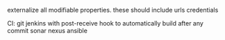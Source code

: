 externalize all modifiable properties. these should include
urls
credentials

CI:
git
jenkins with post-receive hook to automatically build after any commit
sonar
nexus
ansible

